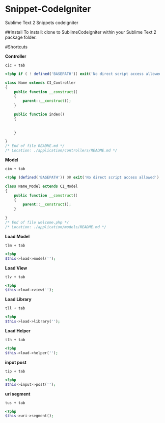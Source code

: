 Snippet-CodeIgniter
===================

Sublime Text 2 Snippets codeigniter

##Install
To install: clone to SublimeCodeigniter within your Sublime Text 2 package folder.


#Shortcuts 

**Controller**

`cic + tab`   


```php
<?php if ( ! defined('BASEPATH')) exit('No direct script access allowed');

class Name extends CI_Controller
{ 
	public function __construct()
	{
		parent::__construct();
	}

	public function index()
	{
		
        
	}

}
/* End of file README.md */
/* Location: ./application/controllers/README.md */

```

**Model**


`cim + tab`  

```php
<?php (defined('BASEPATH')) OR exit('No direct script access allowed');

class Name_Model extends CI_Model
{
	public function __construct()
	{
		parent::__construct();
	}

}
/* End of file welcome.php */
/* Location: ./application/models/README.md */

```

**Load Model**

`tlm + tab`

```php
<?php
$this->load->model('');
```

**Load View**

`tlv + tab`

```php
<?php
$this->load->view('');
```


**Load Library**

`tll + tab`

```php
<?php
$this->load->library('');
```

**Load Helper**

`tlh + tab`

```php
<?php
$this->load->helper('');
```

**input post**

`tip + tab`

```php
<?php
$this->input->post('');
```

**uri segment**

`tus + tab`

```php
<?php
$this->uri->segment();
```